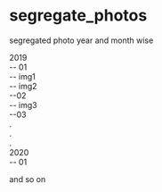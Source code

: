 # segregate_photos
segregated photo year and month wise

2019<br />
-- 01<br />
    -- img1<br />
    -- img2<br />
--02<br />
    -- img3<br />
--03<br />
.<br />
.<br />
.<br />
2020<br />
-- 01<br />

and so on

